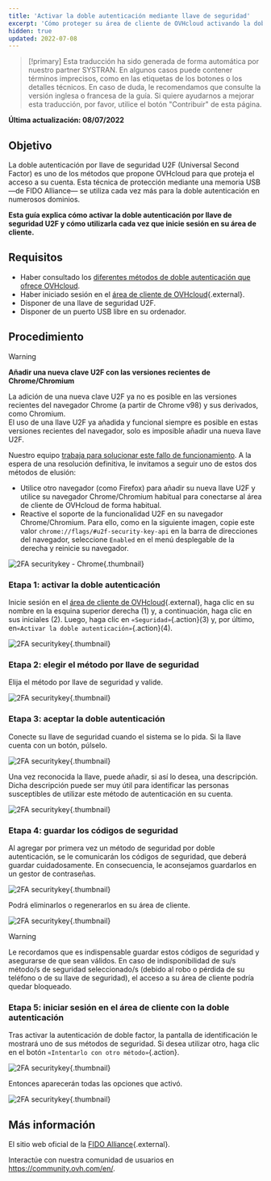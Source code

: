 ```yaml
---
title: 'Activar la doble autenticación mediante llave de seguridad'
excerpt: 'Cómo proteger su área de cliente de OVHcloud activando la doble autenticación por llave de seguridad U2F'
hidden: true
updated: 2022-07-08
---
```


> [!primary]
> Esta traducción ha sido generada de forma automática por nuestro partner SYSTRAN. En algunos casos puede contener términos imprecisos, como en las etiquetas de los botones o los detalles técnicos. En caso de duda, le recomendamos que consulte la versión inglesa o francesa de la guía. Si quiere ayudarnos a mejorar esta traducción, por favor, utilice el botón "Contribuir" de esta página.
>

**Última actualización: 08/07/2022**

## Objetivo

La doble autenticación por llave de seguridad U2F (Universal Second Factor) es uno de los métodos que propone OVHcloud para que proteja el acceso a su cuenta. Esta técnica de protección mediante una memoria USB —de FIDO Alliance— se utiliza cada vez más para la doble autenticación en numerosos dominios.

**Esta guía explica cómo activar la doble autenticación por llave de seguridad U2F y cómo utilizarla cada vez que inicie sesión en su área de cliente.**

## Requisitos

- Haber consultado los [diferentes métodos de doble autenticación que ofrece OVHcloud](/pages/account_and_service_management/account_information/secure-ovhcloud-account-with-2fa).
- Haber iniciado sesión en el [área de cliente de OVHcloud](https://www.ovh.com/auth/?action=gotomanager&from=https://www.ovh.es/&ovhSubsidiary=es){.external}.
- Disponer de una llave de seguridad U2F.
- Disponer de un puerto USB libre en su ordenador.

## Procedimiento

> [!warning]
> **Añadir una nueva clave U2F con las versiones recientes de Chrome/Chromium**
>
> La adición de una nueva clave U2F ya no es posible en las versiones recientes del navegador Chrome (a partir de Chrome v98) y sus derivados, como Chromium.<br>
> El uso de una llave U2F ya añadida y funcional siempre es posible en estas versiones recientes del navegador, solo es imposible añadir una nueva llave U2F.
>
> Nuestro equipo [trabaja para solucionar este fallo de funcionamiento](https://customer-service.status-ovhcloud.com/incidents/wl6txzgvrym8). A la espera de una resolución definitiva, le invitamos a seguir uno de estos dos métodos de elusión:
>
> - Utilice otro navegador (como Firefox) para añadir su nueva llave U2F y utilice su navegador Chrome/Chromium habitual para conectarse al área de cliente de OVHcloud de forma habitual.
> - Reactive el soporte de la funcionalidad U2F en su navegador Chrome/Chromium. Para ello, como en la siguiente imagen, copie este valor `chrome://flags/#u2f-security-key-api` en la barra de direcciones del navegador, seleccione `Enabled` en el menú desplegable de la derecha y reinicie su navegador.
>
> ![2FA securitykey - Chrome](images/chrome-u2f-support.png){.thumbnail}

### Etapa 1: activar la doble autenticación

Inicie sesión en el [área de cliente de OVHcloud](https://www.ovh.com/auth/?action=gotomanager&from=https://www.ovh.es/&ovhSubsidiary=es){.external}, haga clic en su nombre en la esquina superior derecha (1) y, a continuación, haga clic en sus iniciales (2). Luego, haga clic en `«Seguridad»`{.action}(3) y, por último, en`«Activar la doble autenticación»`{.action}(4).

![2FA securitykey](images/hub2FA.png){.thumbnail}


### Etapa 2: elegir el método por llave de seguridad

Elija el método por llave de seguridad y valide.

![2FA securitykey](images/2fakey1edit.png){.thumbnail}

### Etapa 3: aceptar la doble autenticación

Conecte su llave de seguridad cuando el sistema se lo pida. Si la llave cuenta con un botón, púlselo. 

![2FA securitykey](images/2fakey2.png){.thumbnail}

Una vez reconocida la llave, puede añadir, si así lo desea, una descripción. Dicha descripción puede ser muy útil para identificar las personas susceptibles de utilizar este método de autenticación en su cuenta.

![2FA securitykey](images/2fakey3.png){.thumbnail}

### Etapa 4: guardar los códigos de seguridad

Al agregar por primera vez un método de seguridad por doble autenticación, se le comunicarán los códigos de seguridad, que deberá guardar cuidadosamente. En consecuencia, le aconsejamos guardarlos en un gestor de contraseñas. 

![2FA securitykey](images/2facodes.png){.thumbnail}

Podrá eliminarlos o regenerarlos en su área de cliente.

![2FA securitykey](images/2facodesaction.png){.thumbnail}

> [!warning]
>
> Le recordamos que es indispensable guardar estos códigos de seguridad y asegurarse de que sean válidos. En caso de indisponibilidad de su/s método/s de seguridad seleccionado/s (debido al robo o pérdida de su teléfono o de su llave de seguridad), el acceso a su área de cliente podría quedar bloqueado.
> 


### Etapa 5: iniciar sesión en el área de cliente con la doble autenticación

Tras activar la autenticación de doble factor, la pantalla de identificación le mostrará uno de sus métodos de seguridad. Si desea utilizar otro, haga clic en el botón `«Intentarlo con otro método»`{.action}.

![2FA securitykey](images/2fakeylogin.png){.thumbnail}

Entonces aparecerán todas las opciones que activó.

![2FA securitykey](images/2faloginchoice.png){.thumbnail}

## Más información

El sitio web oficial de la [FIDO Alliance](https://fidoalliance.org/){.external}.

Interactúe con nuestra comunidad de usuarios en <https://community.ovh.com/en/>.